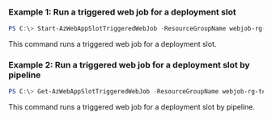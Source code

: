 ### Example 1: Run a triggered web job for a deployment slot
```powershell
PS C:\> Start-AzWebAppSlotTriggeredWebJob -ResourceGroupName webjob-rg-test -AppName appService-test01 -SlotName slot01 -Name slottriggeredjob-03

```

This command runs a triggered web job for a deployment slot.

### Example 2: Run a triggered web job for a deployment slot by pipeline
```powershell
PS C:\> Get-AzWebAppSlotTriggeredWebJob -ResourceGroupName webjob-rg-test -AppName appService-test01 -SlotName slot01 -Name slottriggeredjob-03 | Start-AzWebAppSlotTriggeredWebJob

```

This command runs a triggered web job for a deployment slot by pipeline.